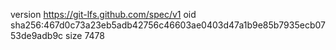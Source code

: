 version https://git-lfs.github.com/spec/v1
oid sha256:467d0c73a23eb5adb42756c46603ae0403d47a1b9e85b7935ecb0753de9adb9c
size 7478
